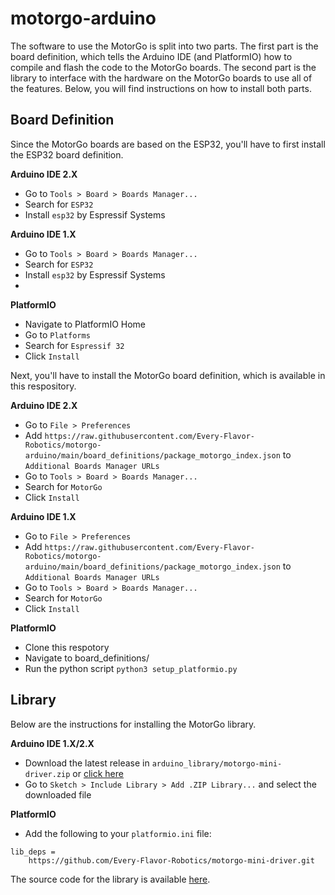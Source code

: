 # motorgo-arduino

The software to use the MotorGo is split into two parts. The first part is the board definition, which tells the Arduino IDE (and PlatformIO) how to compile and flash the code to the MotorGo boards. The second part is the library to interface with the hardware on the MotorGo boards to use all of the features. Below, you will find instructions on how to install both parts.

## Board Definition
Since the MotorGo boards are based on the ESP32, you'll have to first install the ESP32 board definition.

**Arduino IDE 2.X**
* Go to `Tools > Board > Boards Manager...`
* Search for `ESP32`
* Install `esp32` by Espressif Systems

**Arduino IDE 1.X**
* Go to `Tools > Board > Boards Manager...`
* Search for `ESP32`
* Install `esp32` by Espressif Systems
*

**PlatformIO**
* Navigate to PlatformIO Home
* Go to `Platforms`
* Search for `Espressif 32`
* Click `Install`


Next, you'll have to install the MotorGo board definition, which is available in this respository.

**Arduino IDE 2.X**
* Go to `File > Preferences`
* Add `https://raw.githubusercontent.com/Every-Flavor-Robotics/motorgo-arduino/main/board_definitions/package_motorgo_index.json` to `Additional Boards Manager URLs`
* Go to `Tools > Board > Boards Manager...`
* Search for `MotorGo`
* Click `Install`

**Arduino IDE 1.X**
* Go to `File > Preferences`
* Add `https://raw.githubusercontent.com/Every-Flavor-Robotics/motorgo-arduino/main/board_definitions/package_motorgo_index.json` to `Additional Boards Manager URLs`
* Go to `Tools > Board > Boards Manager...`
* Search for `MotorGo`
* Click `Install`

**PlatformIO**
* Clone this respotory
* Navigate to board_definitions/
* Run the python script `python3 setup_platformio.py`


## Library
Below are the instructions for installing the MotorGo library. 

**Arduino IDE 1.X/2.X**
* Download the latest release in `arduino_library/motorgo-mini-driver.zip` or [click here](https://github.com/Every-Flavor-Robotics/motorgo-arduino/raw/main/arduino_library/motorgo-mini-driver.zip)
* Go to `Sketch > Include Library > Add .ZIP Library...` and select the downloaded file


**PlatformIO**
* Add the following to your `platformio.ini` file:
```
lib_deps =
    https://github.com/Every-Flavor-Robotics/motorgo-mini-driver.git
```

The source code  for the library is available [here](https://github.com/Every-Flavor-Robotics/motorgo-mini-driver.git).
